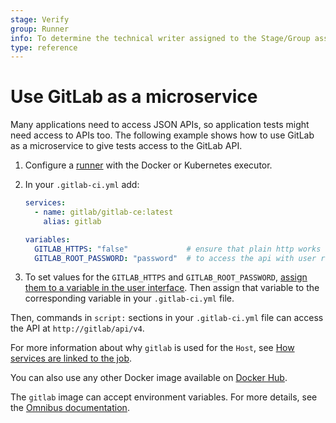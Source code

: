 ```yaml
---
stage: Verify
group: Runner
info: To determine the technical writer assigned to the Stage/Group associated with this page, see https://about.gitlab.com/handbook/engineering/ux/technical-writing/#assignments
type: reference
---
```


# Use GitLab as a microservice

Many applications need to access JSON APIs, so application tests might need access
to APIs too. The following example shows how to use GitLab as a microservice to give
tests access to the GitLab API.

1. Configure a [runner](../runners/README.md) with the Docker or Kubernetes executor.
1. In your `.gitlab-ci.yml` add:

   ```yaml
   services:
     - name: gitlab/gitlab-ce:latest
       alias: gitlab

   variables:
     GITLAB_HTTPS: "false"             # ensure that plain http works
     GITLAB_ROOT_PASSWORD: "password"  # to access the api with user root:password
   ```

1. To set values for the `GITLAB_HTTPS` and `GITLAB_ROOT_PASSWORD`,
   [assign them to a variable in the user interface](../variables/README.md#project-cicd-variables).
   Then assign that variable to the corresponding variable in your
   `.gitlab-ci.yml` file.
   
Then, commands in `script:` sections in your `.gitlab-ci.yml` file can access the API at `http://gitlab/api/v4`.

For more information about why `gitlab` is used for the `Host`, see
[How services are linked to the job](../docker/using_docker_images.md#extended-docker-configuration-options).

You can also use any other Docker image available on [Docker Hub](https://hub.docker.com/u/gitlab).

The `gitlab` image can accept environment variables. For more details,
see the [Omnibus documentation](../../install/README.md).
